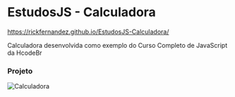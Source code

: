 # EstudosJS - Calculadora

<div>
  <a href="https://rickfernandez.github.io/EstudosJS-Calculadora/" target="_blank">
    <p>https://rickfernandez.github.io/EstudosJS-Calculadora/</p>
  </a>
</div>
  
Calculadora desenvolvida como exemplo do Curso Completo de JavaScript da HcodeBr

### Projeto
![Calculadora](https://firebasestorage.googleapis.com/v0/b/hcode-com-br.appspot.com/o/calculadora-hcode.jpg?alt=media&token=5406aa3f-b965-401c-9b4e-654609c78b33)
